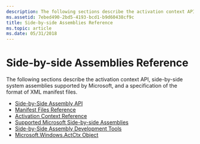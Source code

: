 ```yaml
---
description: The following sections describe the activation context API, side-by-side system assemblies supported by Microsoft, and a specification of the format of XML manifest files.
ms.assetid: 7ebed490-2bd5-4193-bcd1-b9d60438cf9c
title: Side-by-side Assemblies Reference
ms.topic: article
ms.date: 05/31/2018
---
```


# Side-by-side Assemblies Reference

The following sections describe the activation context API, side-by-side system assemblies supported by Microsoft, and a specification of the format of XML manifest files.

-   [Side-by-Side Assembly API](side-by-side-assembly-api.md)
-   [Manifest Files Reference](manifest-files-reference.md)
-   [Activation Context Reference](activation-context-reference.md)
-   [Supported Microsoft Side-by-side Assemblies](supported-microsoft-side-by-side-assemblies.md)
-   [Side-by-Side Assembly Development Tools](side-by-side-assembly-development-tools.md)
-   [Microsoft.Windows.ActCtx Object](microsoft-windows-actctx-object.md)

 

 



